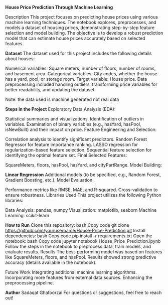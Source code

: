 **House Price Prediction Through Machine Learning**


Description
This project focuses on predicting house prices using various machine learning techniques. The notebook explores, preprocesses, and models a dataset of housing prices, demonstrating step-by-step feature selection and model building. The objective is to develop a robust prediction model that can estimate house prices accurately based on selected features.

**Dataset**
The dataset used for this project includes the following details about houses:


Numerical variables: Square meters, number of floors, number of rooms, and basement area.
Categorical variables: City codes, whether the house has a yard, pool, or storage room.
Target variable: House price.
Data preprocessing included handling outliers, transforming price variables for better readability, and updating the dataset.

Note: the data used is machine generated not real data



**Steps in the Project**
Exploratory Data Analysis (EDA):

Statistical summaries and visualizations.
Identification of outliers in variables.
Examination of binary variables (e.g., hasYard, hasPool, isNewBuilt) and their impact on price.
Feature Engineering and Selection:

Correlation analysis to identify significant predictors.
Random Forest Regressor for feature importance ranking.
LASSO regression for regularization-based feature selection.
Sequential feature selection for identifying the optimal feature set.
Final Selected Features:

SquareMeters, floors, hasPool, hasYard, and cityPartRange.
Model Building:

**Linear Regression**
Additional models (to be specified, e.g., Random Forest, Gradient Boosting, etc.).
Model Evaluation:

Performance metrics like RMSE, MAE, and R-squared.
Cross-validation to ensure robustness.
Libraries Used
This project utilizes the following Python libraries:

Data Analysis: pandas, numpy
Visualization: matplotlib, seaborn
Machine Learning: scikit-learn

****How to Run****
Clone this repository:
bash
Copy code
git clone https://github.com/yourusername/House-Price-Prediction.git
Install dependencies:
bash
Copy code
pip install -r requirements.txt
Open the notebook:
bash
Copy code
jupyter notebook House_Price_Prediction.ipynb
Follow the steps in the notebook to preprocess data, train models, and evaluate results.
Results
The best-performing model was based on features like SquareMeters, floors, and hasPool. Results showed strong predictive accuracy (details available in the notebook).

Future Work
Integrating additional machine learning algorithms.
Incorporating more features from external data sources.
Enhancing the preprocessing pipeline.



**Author**
Sadaqat Ghafoorzai
For questions or suggestions, feel free to reach out!

